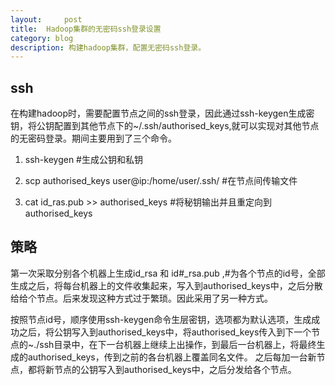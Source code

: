 ```yaml
---
layout:     post
title:  Hadoop集群的无密码ssh登录设置  
category: blog
description: 构建hadoop集群，配置无密码ssh登录。
---
```

## ssh

在构建hadoop时，需要配置节点之间的ssh登录，因此通过ssh-keygen生成密钥，将公钥配置到其他节点下的\~/.ssh/authorised\_keys,就可以实现对其他节点的无密码登录。期间主要用到了三个命令。


1.  ssh-keygen    #生成公钥和私钥

2.  scp authorised\_keys user@ip:/home/user/.ssh/  #在节点间传输文件

3.  cat id\_ras.pub \>\> authorised\_keys   #将秘钥输出并且重定向到authorised\_keys


## 策略

第一次采取分别各个机器上生成id\_rsa 和 id\#\_rsa.pub ,#为各个节点的id号，全部生成之后，将每台机器上的文件收集起来，写入到authorised\_keys中，之后分散给给个节点。后来发现这种方式过于繁琐。因此采用了另一种方式。


按照节点id号，顺序使用ssh-keygen命令生层密钥，选项都为默认选项，生成成功之后，将公钥写入到authorised\_keys中，将authorised\_keys传入到下一个节点的\~./ssh目录中，在下一台机器上继续上出操作，到最后一台机器上，将最终生成的authorised\_keys，传到之前的各台机器上覆盖同名文件。
之后每加一台新节点，都将新节点的公钥写入到authorised\_keys中，之后分发给各个节点。
